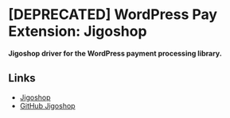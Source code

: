# [DEPRECATED] WordPress Pay Extension: Jigoshop

**Jigoshop driver for the WordPress payment processing library.**

## Links

*	[Jigoshop](https://www.jigoshop.com/)
*	[GitHub Jigoshop](https://github.com/jigoshop/jigoshop)
